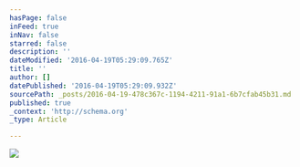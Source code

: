 ```yaml
---
hasPage: false
inFeed: true
inNav: false
starred: false
description: ''
dateModified: '2016-04-19T05:29:09.765Z'
title: ''
author: []
datePublished: '2016-04-19T05:29:09.932Z'
sourcePath: _posts/2016-04-19-478c367c-1194-4211-91a1-6b7cfab45b31.md
published: true
_context: 'http://schema.org'
_type: Article

---
```

![](https://the-grid-user-content.s3-us-west-2.amazonaws.com/3e5a974e-aae5-4ce2-b11a-296adf30c9ff.jpg)